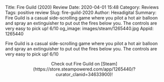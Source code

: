 Title: Fire Guild (2020) Review
Date: 2020-04-01 15:48
Category: Reviews
Tags: positive review
Slug: fire-guild-2020
Author: Hexadigital
Summary: Fire Guild is a casual side-scrolling game where you pilot a hot air balloon and spray an extinguisher to put out the fires below you. The controls are very easy to pick up! 6/10
og_image: images/steam/1265440.jpg
Appid: 1265440

Fire Guild is a casual side-scrolling game where you pilot a hot air balloon and spray an extinguisher to put out the fires below you. The controls are very easy to pick up! 6/10

<center>Check out Fire Guild on [Steam](https://store.steampowered.com/app/1265440/?curator_clanid=34633900)!</center>
